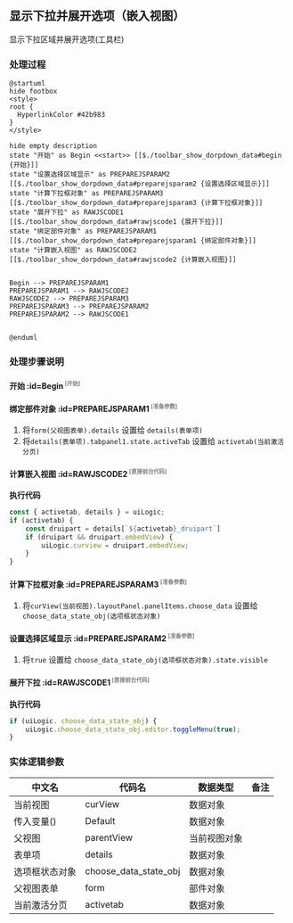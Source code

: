 ## 显示下拉并展开选项（嵌入视图） <!-- {docsify-ignore-all} -->

   显示下拉区域并展开选项(工具栏)

### 处理过程

```plantuml
@startuml
hide footbox
<style>
root {
  HyperlinkColor #42b983
}
</style>

hide empty description
state "开始" as Begin <<start>> [[$./toolbar_show_dorpdown_data#begin {开始}]]
state "设置选择区域显示" as PREPAREJSPARAM2  [[$./toolbar_show_dorpdown_data#preparejsparam2 {设置选择区域显示}]]
state "计算下拉框对象" as PREPAREJSPARAM3  [[$./toolbar_show_dorpdown_data#preparejsparam3 {计算下拉框对象}]]
state "展开下拉" as RAWJSCODE1  [[$./toolbar_show_dorpdown_data#rawjscode1 {展开下拉}]]
state "绑定部件对象" as PREPAREJSPARAM1  [[$./toolbar_show_dorpdown_data#preparejsparam1 {绑定部件对象}]]
state "计算嵌入视图" as RAWJSCODE2  [[$./toolbar_show_dorpdown_data#rawjscode2 {计算嵌入视图}]]


Begin --> PREPAREJSPARAM1
PREPAREJSPARAM1 --> RAWJSCODE2
RAWJSCODE2 --> PREPAREJSPARAM3
PREPAREJSPARAM3 --> PREPAREJSPARAM2
PREPAREJSPARAM2 --> RAWJSCODE1


@enduml
```


### 处理步骤说明

#### 开始 :id=Begin<sup class="footnote-symbol"> <font color=gray size=1>[开始]</font></sup>




#### 绑定部件对象 :id=PREPAREJSPARAM1<sup class="footnote-symbol"> <font color=gray size=1>[准备参数]</font></sup>



1. 将`form(父视图表单).details` 设置给  `details(表单项)`
2. 将`details(表单项).tabpanel1.state.activeTab` 设置给  `activetab(当前激活分页)`

#### 计算嵌入视图 :id=RAWJSCODE2<sup class="footnote-symbol"> <font color=gray size=1>[直接前台代码]</font></sup>



<p class="panel-title"><b>执行代码</b></p>

```javascript
const { activetab, details } = uiLogic;
if (activetab) {
    const druipart = details[`${activetab}_druipart`]
    if (druipart && druipart.embedView) {
        uiLogic.curview = druipart.embedView;
    }
}
```

#### 计算下拉框对象 :id=PREPAREJSPARAM3<sup class="footnote-symbol"> <font color=gray size=1>[准备参数]</font></sup>



1. 将`curView(当前视图).layoutPanel.panelItems.choose_data` 设置给  `choose_data_state_obj(选项框状态对象)`

#### 设置选择区域显示 :id=PREPAREJSPARAM2<sup class="footnote-symbol"> <font color=gray size=1>[准备参数]</font></sup>



1. 将`true` 设置给  `choose_data_state_obj(选项框状态对象).state.visible`

#### 展开下拉 :id=RAWJSCODE1<sup class="footnote-symbol"> <font color=gray size=1>[直接前台代码]</font></sup>



<p class="panel-title"><b>执行代码</b></p>

```javascript
if (uiLogic. choose_data_state_obj) {
    uiLogic.choose_data_state_obj.editor.toggleMenu(true);
}
```



### 实体逻辑参数

|    中文名   |    代码名    |  数据类型      |备注 |
| --------| --------| --------  | --------   |
|当前视图|curView|数据对象||
|传入变量(<i class="fa fa-check"/></i>)|Default|数据对象||
|父视图|parentView|当前视图对象||
|表单项|details|数据对象||
|选项框状态对象|choose_data_state_obj|数据对象||
|父视图表单|form|部件对象||
|当前激活分页|activetab|数据对象||
